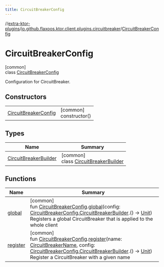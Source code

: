 ```yaml
---
title: CircuitBreakerConfig
---
```


//[extra-ktor-plugins](../../../index.md)/[io.github.flaxoos.ktor.client.plugins.circuitbreaker](../index.md)/[CircuitBreakerConfig](index.md)

# CircuitBreakerConfig

[common]\
class [CircuitBreakerConfig](index.md)

Configuration for CircuitBreaker.

## Constructors

|                                                    |                           |
|----------------------------------------------------|---------------------------|
| [CircuitBreakerConfig](-circuit-breaker-config.md) | [common]<br>constructor() |

## Types

| Name                                                       | Summary                                                                      |
|------------------------------------------------------------|------------------------------------------------------------------------------|
| [CircuitBreakerBuilder](-circuit-breaker-builder/index.md) | [common]<br>class [CircuitBreakerBuilder](-circuit-breaker-builder/index.md) |

## Functions

| Name                       | Summary                                                                                                                                                                                                                                                                                                                                                                |
|----------------------------|------------------------------------------------------------------------------------------------------------------------------------------------------------------------------------------------------------------------------------------------------------------------------------------------------------------------------------------------------------------------|
| [global](../global.md)     | [common]<br>fun [CircuitBreakerConfig](index.md).[global](../global.md)(config: [CircuitBreakerConfig.CircuitBreakerBuilder](-circuit-breaker-builder/index.md).() -&gt; [Unit](https://kotlinlang.org/api/latest/jvm/stdlib/kotlin/-unit/index.md))<br>Registers a global CircuitBreaker that is applied to the whole client                                          |
| [register](../register.md) | [common]<br>fun [CircuitBreakerConfig](index.md).[register](../register.md)(name: [CircuitBreakerName](../-circuit-breaker-name/index.md), config: [CircuitBreakerConfig.CircuitBreakerBuilder](-circuit-breaker-builder/index.md).() -&gt; [Unit](https://kotlinlang.org/api/latest/jvm/stdlib/kotlin/-unit/index.md))<br>Register a CircuitBreaker with a given name |

